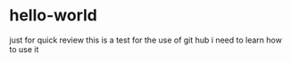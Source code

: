 # hello-world
just for quick review 
this is a test for the use of git hub i need to learn how to use it
